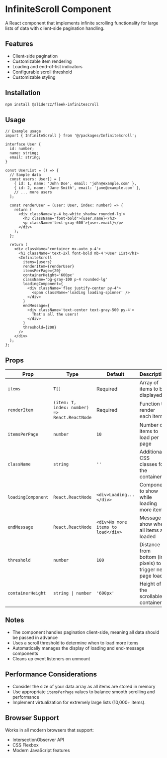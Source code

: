 # InfiniteScroll Component

A React component that implements infinite scrolling functionality for large lists of data with client-side pagination handling.

## Features

- Client-side pagination
- Customizable item rendering
- Loading and end-of-list indicators
- Configurable scroll threshold
- Customizable styling

## Installation

```bash
npm install @sliderzz/fleek-infinitescroll
```

## Usage

```tsx
// Example usage
import { InfiniteScroll } from '@/packages/InfiniteScroll';

interface User {
  id: number;
  name: string;
  email: string;
}

const UserList = () => {
  // Sample data
  const users: User[] = [
    { id: 1, name: 'John Doe', email: 'john@example.com' },
    { id: 2, name: 'Jane Smith', email: 'jane@example.com' },
    // ... more users
  ];

  const renderUser = (user: User, index: number) => {
    return (
      <div className='p-4 bg-white shadow rounded-lg'>
        <h3 className='font-bold'>{user.name}</h3>
        <p className='text-gray-600'>{user.email}</p>
      </div>
    );
  };

  return (
    <div className='container mx-auto p-4'>
      <h1 className='text-2xl font-bold mb-4'>User List</h1>
      <InfiniteScroll
        items={users}
        renderItem={renderUser}
        itemsPerPage={20}
        containerHeight='600px'
        className='bg-gray-100 p-4 rounded-lg'
        loadingComponent={
          <div className='flex justify-center py-4'>
            <span className='loading loading-spinner' />
          </div>
        }
        endMessage={
          <div className='text-center text-gray-500 py-4'>
            That's all the users!
          </div>
        }
        threshold={200}
      />
    </div>
  );
};
```

## Props

| Prop               | Type                                          | Default                            | Description                                                |
| ------------------ | --------------------------------------------- | ---------------------------------- | ---------------------------------------------------------- |
| `items`            | `T[]`                                         | Required                           | Array of items to be displayed                             |
| `renderItem`       | `(item: T, index: number) => React.ReactNode` | Required                           | Function to render each item                               |
| `itemsPerPage`     | `number`                                      | `10`                               | Number of items to load per page                           |
| `className`        | `string`                                      | `''`                               | Additional CSS classes for the container                   |
| `loadingComponent` | `React.ReactNode`                             | `<div>Loading...</div>`            | Component to show while loading more items                 |
| `endMessage`       | `React.ReactNode`                             | `<div>No more items to load</div>` | Message to show when all items are loaded                  |
| `threshold`        | `number`                                      | `100`                              | Distance from bottom (in pixels) to trigger next page load |
| `containerHeight`  | `string \| number`                            | `'600px'`                          | Height of the scrollable container                         |

## Notes

- The component handles pagination client-side, meaning all data should be passed in advance
- Uses a scroll threshold to determine when to load more items
- Automatically manages the display of loading and end-message components
- Cleans up event listeners on unmount

## Performance Considerations

- Consider the size of your data array as all items are stored in memory
- Use appropriate `itemsPerPage` values to balance smooth scrolling and performance
- Implement virtualization for extremely large lists (10,000+ items).

## Browser Support

Works in all modern browsers that support:

- IntersectionObserver API
- CSS Flexbox
- Modern JavaScript features

